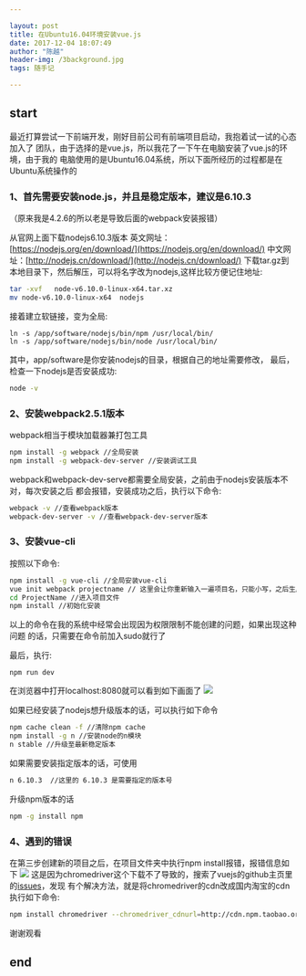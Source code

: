 ```yaml
---

layout: post
title: 在Ubuntu16.04环境安装vue.js
date: 2017-12-04 18:07:49
author: "陈越"
header-img: /3background.jpg
tags: 随手记

---
```


## start
  最近打算尝试一下前端开发，刚好目前公司有前端项目启动，我抱着试一试的心态加入了
  团队，由于选择的是vue.js，所以我花了一下午在电脑安装了vue.js的环境，由于我的
  电脑使用的是Ubuntu16.04系统，所以下面所经历的过程都是在Ubuntu系统操作的

  ### 1、首先需要安装node.js，并且是稳定版本，建议是6.10.3
  （原来我是4.2.6的所以老是导致后面的webpack安装报错）

  从官网上面下载nodejs6.10.3版本 
  英文网址：[https://nodejs.org/en/download/](https://nodejs.org/en/download/)
  中文网址：[http://nodejs.cn/download/](http://nodejs.cn/download/)
  下载tar.gz到本地目录下，然后解压，可以将名字改为nodejs,这样比较方便记住地址:

  ``` bash
  tar -xvf   node-v6.10.0-linux-x64.tar.xz
  mv node-v6.10.0-linux-x64  nodejs
  ```

  接着建立软链接，变为全局:
  ``` 
  ln -s /app/software/nodejs/bin/npm /usr/local/bin/ 
  ln -s /app/software/nodejs/bin/node /usr/local/bin/
  ```
  其中，app/software是你安装nodejs的目录，根据自己的地址需要修改，
  最后，检查一下nodejs是否安装成功:
  ``` bash
  node -v
  ```

  ### 2、安装webpack2.5.1版本
  webpack相当于模块加载器兼打包工具

  ```bash
  npm install -g webpack //全局安装
  npm install -g webpack-dev-server //安装调试工具
  ```

  webpack和webpack-dev-serve都需要全局安装，之前由于nodejs安装版本不对，每次安装之后
  都会报错，安装成功之后，执行以下命令:
  ```bash
  webpack -v //查看webpack版本
  webpack-dev-server -v //查看webpack-dev-server版本
  ```

  ### 3、安装vue-cli
  按照以下命令:
  ```bash
  npm install -g vue-cli //全局安装vue-cli
  vue init webpack projectname // 这里会让你重新输入一遍项目名，只能小写，之后生成项目名为ProjectName的模板
  cd ProjectName //进入项目文件
  npm install //初始化安装
  ```

  以上的命令在我的系统中经常会出现因为权限限制不能创建的问题，如果出现这种问题
  的话，只需要在命令前加入sudo就行了

  最后，执行:
  ```
  npm run dev
  ```
  在浏览器中打开localhost:8080就可以看到如下画面了
  ![](http://p061xvmi7.bkt.clouddn.com/vuejs.png)

  如果已经安装了nodejs想升级版本的话，可以执行如下命令
  ```bash
  npm cache clean -f //清除npm cache
  npm install -g n //安装node的n模块
  n stable //升级至最新稳定版本
  ```
  如果需要安装指定版本的话，可使用
  ```bash
  n 6.10.3  //这里的 6.10.3 是需要指定的版本号
  ```
  升级npm版本的话
  ```bash
  npm -g install npm
  ```

  ### 4、遇到的错误
  在第三步创建新的项目之后，在项目文件夹中执行npm install报错，报错信息如下
  ![](http://p061xvmi7.bkt.clouddn.com/vuejserrorphoto.jpg)
  这是因为chromedriver这个下载不了导致的，搜索了vuejs的github主页里的[issues](https://github.com/vuejs/vue-router/issues/261#issuecomment-218618180)，发现
  有个解决方法，就是将chromedriver的cdn改成国内淘宝的cdn
  执行如下命令:
  ```bash
  npm install chromedriver --chromedriver_cdnurl=http://cdn.npm.taobao.org/dist/chromedriver
  ```
  谢谢观看

## end